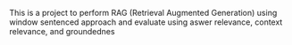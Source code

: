 This is a project to perform RAG (Retrieval Augmented Generation) using window sentenced approach and evaluate using aswer relevance, context relevance, and groundednes

